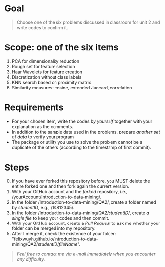 # Goal #
> Choose one of the six problems discussed in classroom for unit 2 and write codes to confirm it.

# Scope: one of the six items #
1. PCA for dimensionality reduction
2. Rough set for feature selection
3. Haar Wavelets for feature creation
4. Discretization without class labels
5. KNN search based on proximity matrix
6. Similarity measures: cosine, extended Jaccard, correlation

# Requirements #
- For your chosen item, write the codes *by yourself* together with your explanation as the comments.
- In addition to the sample data used in the problems, prepare *another set of data* to verify your program
- The package or utility you use to solve the problem cannot be a duplicate of the others (according to the timestamp of first commit).

# Steps #
0. If you have ever forked this repository before, you MUST delete the entire forked one and then fork again the current version.
1. With your GitHub account and the *forked* repository, i.e., /yourAccount/Introduction-to-data-mining/.
2. In the folder /Introduction-to-data-mining/QA2/, create a folder named by *studentID*, e.g., /10812345/.
3. In the folder /Introduction-to-data-mining/QA2/*studentID*/, create *a single file* to keep your codes and then commit. 
4. With your GitHub account, create a *Pull Request* to ask me whether your folder can be merged into my repository.
5. After I merge it, check the existence of your folder: "felixwuyh.github.io/Introduction-to-data-mining/QA2/*studentID*/*fileName*".

> *Feel free to contact me via e-mail immediately when you encounter any difficulty.*
